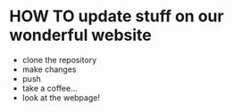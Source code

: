 # HOW TO update stuff on our wonderful website

- clone the repository
- make changes
- push
- take a coffee…
- look at the webpage!

